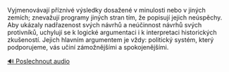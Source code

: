 
Vyjmenovávají příznivé výsledky dosažené v minulosti nebo v jiných zemích; znevažují programy jiných stran tím, že popisují jejich neúspěchy. Aby ukázaly nadřazenost svých návrhů a neúčinnost návrhů svých protivníků, uchylují se k logické argumentaci i k interpretaci historických zkušeností. Jejich hlavním argumentem je vždy: politický systém, který podporujeme, vás učiní zámožnějšími a spokojenějšími.

[🔊 Poslechnout audio](/data/7-paragraphs/audio/chapter_38/para_007-Vyjmenovvaj-pzniv-vsledky-dosaen-v-minulos.mp3)
